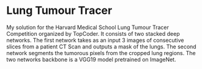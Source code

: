 # Lung Tumour Tracer

My solution for the Harvard Medical School Lung Tumour Tracer Competition organized by TopCoder. It consists of two stacked deep networks. The first network
takes as an input 3 images of consecutive slices from a patient CT Scan and outputs a mask of the lungs. The second network segments the tumorous
pixels from the cropped lung regions. 
The two networks backbone is a VGG19 model pretrained on ImageNet.
